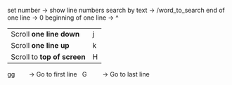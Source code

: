 
set number -> show line numbers 
search by text -> /word_to_search
end of one line -> 0
beginning of one line -> ^

|                             |     |
| --------------------------- | --- |
| Scroll **one line down**    | j   |
| Scroll **one line up**      | k   |
| Scroll to **top of screen** | H   |

gg        → Go to first line  
G         → Go to last line